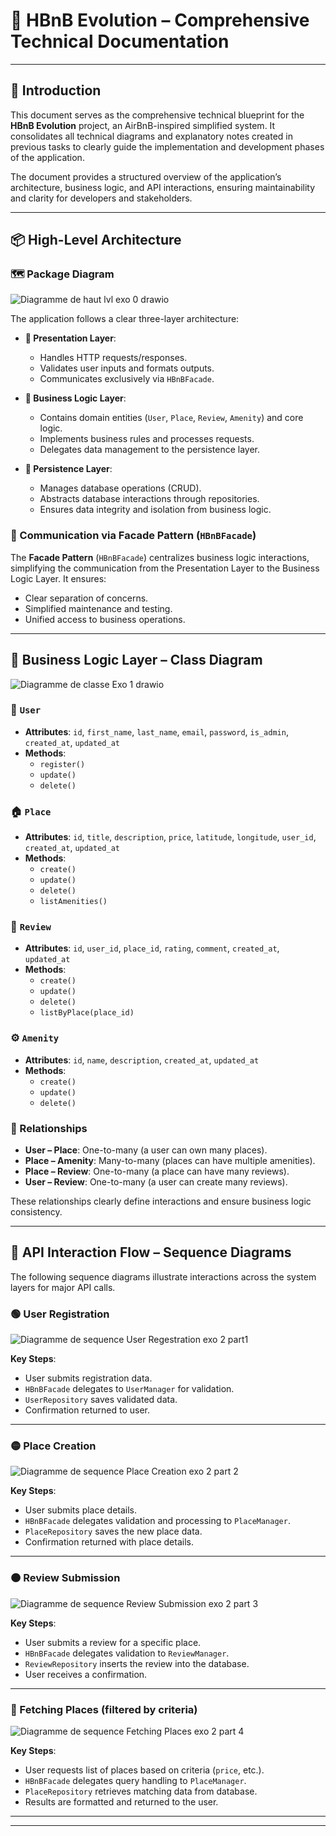 # 📘 HBnB Evolution – Comprehensive Technical Documentation

---

## 📝 Introduction

This document serves as the comprehensive technical blueprint for the **HBnB Evolution** project, an AirBnB-inspired simplified system. It consolidates all technical diagrams and explanatory notes created in previous tasks to clearly guide the implementation and development phases of the application.

The document provides a structured overview of the application’s architecture, business logic, and API interactions, ensuring maintainability and clarity for developers and stakeholders.

---

## 📦 High-Level Architecture

### 🗺️ Package Diagram

![Diagramme de haut lvl exo 0 drawio](https://github.com/user-attachments/assets/253c9356-c659-48c0-a1f4-87212ed850df)

The application follows a clear three-layer architecture:

- **🎯 Presentation Layer**:
  - Handles HTTP requests/responses.
  - Validates user inputs and formats outputs.
  - Communicates exclusively via `HBnBFacade`.

- **🧠 Business Logic Layer**:
  - Contains domain entities (`User`, `Place`, `Review`, `Amenity`) and core logic.
  - Implements business rules and processes requests.
  - Delegates data management to the persistence layer.

- **💾 Persistence Layer**:
  - Manages database operations (CRUD).
  - Abstracts database interactions through repositories.
  - Ensures data integrity and isolation from business logic.

### 🔄 Communication via Facade Pattern (`HBnBFacade`)

The **Facade Pattern** (`HBnBFacade`) centralizes business logic interactions, simplifying the communication from the Presentation Layer to the Business Logic Layer. It ensures:
- Clear separation of concerns.
- Simplified maintenance and testing.
- Unified access to business operations.

---

## 🧩 Business Logic Layer – Class Diagram

![Diagramme de classe Exo 1 drawio](https://github.com/user-attachments/assets/56d98539-aa47-4a79-accd-0112bc6d7b12)

### 🧑 `User`
- **Attributes**: `id`, `first_name`, `last_name`, `email`, `password`, `is_admin`, `created_at`, `updated_at`
- **Methods**:
  - `register()`
  - `update()`
  - `delete()`

### 🏠 `Place`
- **Attributes**: `id`, `title`, `description`, `price`, `latitude`, `longitude`, `user_id`, `created_at`, `updated_at`
- **Methods**:
  - `create()`
  - `update()`
  - `delete()`
  - `listAmenities()`

### 📝 `Review`
- **Attributes**: `id`, `user_id`, `place_id`, `rating`, `comment`, `created_at`, `updated_at`
- **Methods**:
  - `create()`
  - `update()`
  - `delete()`
  - `listByPlace(place_id)`

### ⚙️ `Amenity`
- **Attributes**: `id`, `name`, `description`, `created_at`, `updated_at`
- **Methods**:
  - `create()`
  - `update()`
  - `delete()`

### 🔗 Relationships
- **User – Place**: One-to-many (a user can own many places).
- **Place – Amenity**: Many-to-many (places can have multiple amenities).
- **Place – Review**: One-to-many (a place can have many reviews).
- **User – Review**: One-to-many (a user can create many reviews).

These relationships clearly define interactions and ensure business logic consistency.

---

## 🚦 API Interaction Flow – Sequence Diagrams

The following sequence diagrams illustrate interactions across the system layers for major API calls.

### 🟢 User Registration

![Diagramme de sequence User Regestration exo 2 part1](https://github.com/user-attachments/assets/4a9dda9d-ee52-463c-8753-2a4a413dc4c6)

**Key Steps**:
- User submits registration data.
- `HBnBFacade` delegates to `UserManager` for validation.
- `UserRepository` saves validated data.
- Confirmation returned to user.

---

### 🟡 Place Creation

![Diagramme de sequence Place Creation exo 2 part 2](https://github.com/user-attachments/assets/1a9113cc-4e77-4a75-92e0-cef352c89dd9)

**Key Steps**:
- User submits place details.
- `HBnBFacade` delegates validation and processing to `PlaceManager`.
- `PlaceRepository` saves the new place data.
- Confirmation returned with place details.

---

### 🟠 Review Submission

![Diagramme de sequence Review Submission exo 2 part 3](https://github.com/user-attachments/assets/f7c8d85f-d265-49ca-9cce-eca7afe6679f)

**Key Steps**:
- User submits a review for a specific place.
- `HBnBFacade` delegates validation to `ReviewManager`.
- `ReviewRepository` inserts the review into the database.
- User receives a confirmation.

---

### 🔵 Fetching Places (filtered by criteria)

![Diagramme de sequence Fetching Places exo 2 part 4](https://github.com/user-attachments/assets/62f0f07c-34cd-4a9f-8ce2-5cf1cc72180e)

**Key Steps**:
- User requests list of places based on criteria (`price`, etc.).
- `HBnBFacade` delegates query handling to `PlaceManager`.
- `PlaceRepository` retrieves matching data from database.
- Results are formatted and returned to the user.

---



---